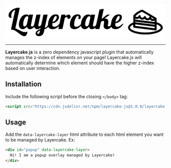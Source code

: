 <p align="center">
  <img alt="Layercake.js" src="./layercake.svg" />
</p>

----

**Layercake.js** is a zero dependency javascript plugin that automatically manages the z-index of elements on your page! Layercake.js will automatically determine which element should have the higher z-index based on user interaction.

## Installation
Include the following script before the closing `</body>` tag:
```html
<script src="https://cdn.jsdelivr.net/npm/layercake-js@1.0.0/layercake.min.js"></script>
```

## Usage
Add the `data-layercake-layer` html attribute to each html element you want to be managed by Layercake. Ex:

```html
<div id="popup" data-layercake-layer>
  Hi! I am a popup overlay managed by Layercake!
</div>
```
